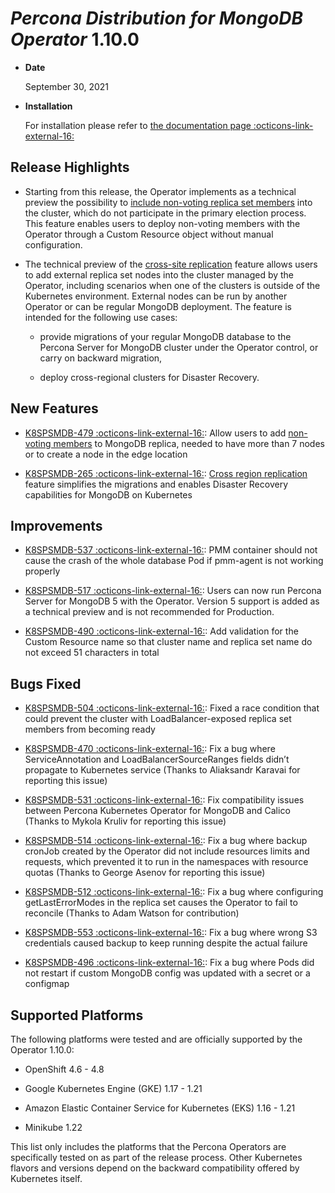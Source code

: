 # *Percona Distribution for MongoDB Operator* 1.10.0


* **Date**

    September 30, 2021



* **Installation**

    For installation please refer to [the documentation page  :octicons-link-external-16:](https://www.percona.com/doc/kubernetes-operator-for-psmongodb/index.html#installation)


## Release Highlights


* Starting from this release, the Operator implements as a technical preview the possibility to [include non-voting replica set members](../arbiter.md#arbiter-nonvoting) into the cluster, which do not participate in the primary election process. This feature enables users to deploy non-voting members with the Operator through a Custom Resource object without manual configuration.


* The technical preview of the [cross-site replication](../replication.md#operator-replication) feature allows users to add external replica set nodes into the cluster managed by the Operator, including scenarios when one of the clusters is outside of the Kubernetes environment. External nodes can be run by another Operator or can be regular MongoDB deployment. The feature is intended for the following use cases:


    * provide migrations of your regular MongoDB database to the Percona Server for MongoDB cluster under the Operator control, or carry on backward migration,


    * deploy cross-regional clusters for Disaster Recovery.

## New Features


* [K8SPSMDB-479  :octicons-link-external-16:](https://jira.percona.com/browse/K8SPSMDB-479): Allow users to add [non-voting members](../arbiter.md#arbiter-nonvoting) to MongoDB replica, needed to have more than 7 nodes or to create a node in the edge location


* [K8SPSMDB-265  :octicons-link-external-16:](https://jira.percona.com/browse/K8SPSMDB-265): [Cross region replication](../replication.md#operator-replication) feature simplifies the migrations and enables Disaster Recovery capabilities for MongoDB on Kubernetes

## Improvements


* [K8SPSMDB-537  :octicons-link-external-16:](https://jira.percona.com/browse/K8SPSMDB-537): PMM container should not cause the crash of the whole database Pod if pmm-agent is not working properly


* [K8SPSMDB-517  :octicons-link-external-16:](https://jira.percona.com/browse/K8SPSMDB-517): Users can now run Percona Server for MongoDB 5 with the Operator. Version 5 support is added as a technical preview and is not recommended for Production.


* [K8SPSMDB-490  :octicons-link-external-16:](https://jira.percona.com/browse/K8SPSMDB-490): Add validation for the Custom Resource name so that cluster name and replica set name do not exceed 51 characters in total

## Bugs Fixed


* [K8SPSMDB-504  :octicons-link-external-16:](https://jira.percona.com/browse/K8SPSMDB-504): Fixed a race condition that could prevent the cluster with  LoadBalancer-exposed replica set members from becoming ready


* [K8SPSMDB-470  :octicons-link-external-16:](https://jira.percona.com/browse/K8SPSMDB-470): Fix a bug where ServiceAnnotation and LoadBalancerSourceRanges fields didn’t propagate to Kubernetes service (Thanks to Aliaksandr Karavai for reporting this issue)


* [K8SPSMDB-531  :octicons-link-external-16:](https://jira.percona.com/browse/K8SPSMDB-531): Fix compatibility issues between Percona Kubernetes Operator for MongoDB and Calico (Thanks to Mykola Kruliv for reporting this issue)


* [K8SPSMDB-514  :octicons-link-external-16:](https://jira.percona.com/browse/K8SPSMDB-514): Fix a bug where backup cronJob created by the Operator did not include resources limits and requests, which prevented it to run in the namespaces with resource quotas (Thanks to George Asenov for reporting this issue)


* [K8SPSMDB-512  :octicons-link-external-16:](https://jira.percona.com/browse/K8SPSMDB-512): Fix a bug where configuring getLastErrorModes in the replica set causes the Operator to fail to reconcile (Thanks to Adam Watson for contribution)


* [K8SPSMDB-553  :octicons-link-external-16:](https://jira.percona.com/browse/K8SPSMDB-553): Fix a bug where wrong S3 credentials caused backup to keep running despite the actual failure


* [K8SPSMDB-496  :octicons-link-external-16:](https://jira.percona.com/browse/K8SPSMDB-496): Fix a bug where Pods did not restart if custom MongoDB config was updated with a secret or a configmap

## Supported Platforms

The following platforms were tested and are officially supported by the Operator 1.10.0:


* OpenShift 4.6 - 4.8


* Google Kubernetes Engine (GKE) 1.17 - 1.21


* Amazon Elastic Container Service for Kubernetes (EKS) 1.16 - 1.21


* Minikube 1.22

This list only includes the platforms that the Percona Operators are specifically tested on as part of the release process. Other Kubernetes flavors and versions depend on the backward compatibility offered by Kubernetes itself.
